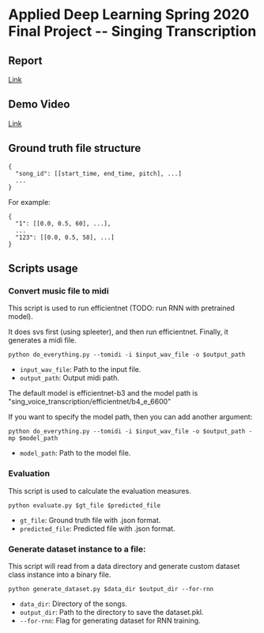 # **Applied Deep Learning Spring 2020 Final Project -- Singing Transcription**

## Report
[Link](https://github.com/SongRongLee/ntu-adl-final)

## Demo Video
[Link](https://github.com/SongRongLee/ntu-adl-final)

## **Ground truth file structure**
```
{
  "song_id": [[start_time, end_time, pitch], ...]
  ...
}
```
For example:  
```
{
  "1": [[0.0, 0.5, 60], ...],
  ...
  "123": [[0.0, 0.5, 58], ...]
}
```

## **Scripts usage**

### **Convert music file to midi**
This script is used to run efficientnet (TODO: run RNN with pretrained model).

It does svs first (using spleeter), and then run efficientnet. Finally, it generates a midi file. 

`python do_everything.py --tomidi -i $input_wav_file -o $output_path`
- `input_wav_file`: Path to the input file.
- `output_path`: Output midi path.

The default model is efficientnet-b3 and the model path is "sing_voice_transcription/efficientnet/b4_e_6600"

If you want to specify the model path, then you can add another argument:

`python do_everything.py --tomidi -i $input_wav_file -o $output_path -mp $model_path`
- `model_path`: Path to the model file.

### **Evaluation**
This script is used to calculate the evaluation measures.  

`python evaluate.py $gt_file $predicted_file`
- `gt_file`: Ground truth file with .json format.
- `predicted_file`: Predicted file with .json format.

### **Generate dataset instance to a file:**
This script will read from a data directory and generate custom dataset class instance into a binary file.  

`python generate_dataset.py $data_dir $output_dir --for-rnn`  
- `data_dir`: Directory of the songs.
- `output_dir`: Path to the directory to save the dataset.pkl.
- `--for-rnn`: Flag for generating dataset for RNN training.
